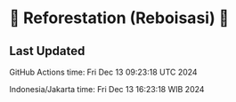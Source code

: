 
# 🌳 Reforestation (Reboisasi) 🌲

## Last Updated

GitHub Actions time: Fri Dec 13 09:23:18 UTC 2024

Indonesia/Jakarta time: Fri Dec 13 16:23:18 WIB 2024
